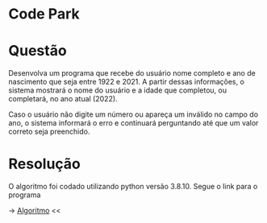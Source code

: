# Code Park

# Questão

Desenvolva um programa que recebe do usuário nome completo e ano de nascimento que seja entre 1922 e 2021.
A partir dessas informações, o sistema mostrará o nome do usuário e a idade que completou, ou completará, no ano atual (2022).

Caso o usuário não digite um número ou apareça um inválido no campo do ano, o sistema informará o erro e continuará perguntando até que um valor correto seja preenchido.

# Resolução

O algoritmo foi codado utilizando python versão 3.8.10. Segue o link para o programa

-> [Algoritmo](https://github.com/lucasInCoffePower/TalentoCloud-FrontEnd/blob/main/Modulo1-Introducao_a_programacao/Desafio3/Aula3/CodePark/idade.py) <<
